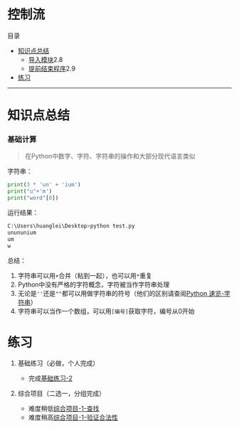 # 控制流
目录
- [知识点总结](#知识点总结)
    - [导入模块](#导入模块)2.8
    - [提前结束程序](#提前结束程序)2.9
- [练习](#练习)
---
# 知识点总结


### 基础计算
> 在Python中数字、字符、字符串的操作和大部分现代语言类似


字符串：
```python
print(3 * 'un' + 'ium')
print("u"+'m')
print("word"[0])
```
运行结果：
```sh
C:\Users\huanglei\Desktop>python test.py
unununium
um
w
```
总结：
1. 字符串可以用`+`合并（粘到一起），也可以用`*`重复
2. Python中没有严格的字符概念，字符被当作字符串处理
3. 无论是`''`还是`""`都可以用做字符串的符号（他们的区别请查阅[Python 速览-字符串](https://docs.python.org/zh-cn/3/tutorial/introduction.html#id2)）
4. 字符串可以当作一个数组，可以用`[编号]`获取字符，编号从0开始

# 练习
1. 基础练习（必做，个人完成）

    - 完成[基础练习-2](python/lab/lab-2.md)

2. 综合项目（二选一，分组完成）
    - 难度稍低[综合项目-1-查找](python/problem/problem-1-find.md)
    - 难度稍高[综合项目-1-验证合法性](python/problem/problem-1-verify.md)
